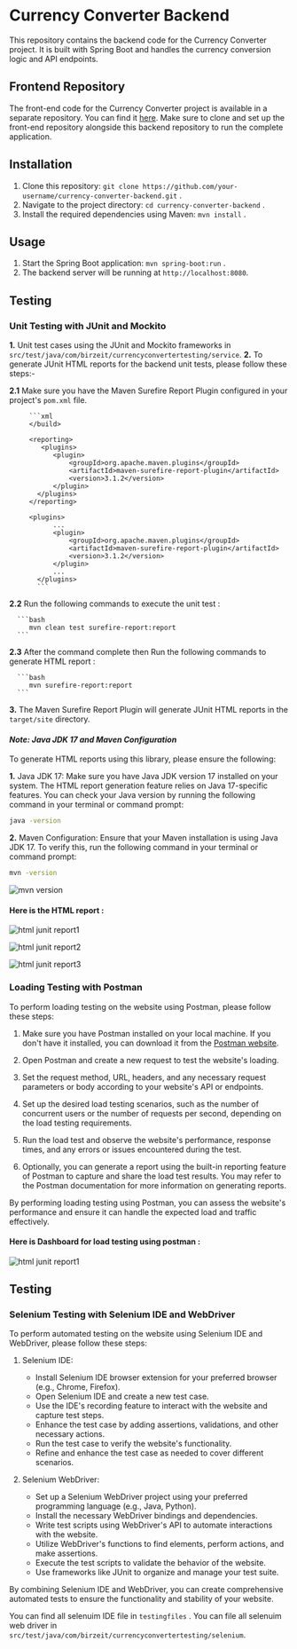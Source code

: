 # Currency Converter Backend

This repository contains the backend code for the Currency Converter project. It is built with Spring Boot and handles the currency conversion logic and API endpoints.

## Frontend Repository

The front-end code for the Currency Converter project is available in a separate repository. You can find it [here](https://github.com/mohAnan-CS/Currency-Converter-Frontend). Make sure to clone and set up the front-end repository alongside this backend repository to run the complete application.

## Installation

1. Clone this repository: `git clone https://github.com/your-username/currency-converter-backend.git` .
2. Navigate to the project directory: `cd currency-converter-backend` .
3. Install the required dependencies using Maven: `mvn install` .

## Usage

1. Start the Spring Boot application: `mvn spring-boot:run` .
2. The backend server will be running at `http://localhost:8080`.

## Testing

### Unit Testing with JUnit and Mockito

**1.** Unit test cases using the JUnit and Mockito frameworks in `src/test/java/com/birzeit/currencyconvertertesting/service`.
**2.** To generate JUnit HTML reports for the backend unit tests, please follow these steps:-
   
   **2.1** Make sure you have the Maven Surefire Report Plugin configured in your project's `pom.xml` file.
   
         ```xml
         </build>
         
         <reporting>
            <plugins>
               <plugin>
                   <groupId>org.apache.maven.plugins</groupId>
                   <artifactId>maven-surefire-report-plugin</artifactId>
                   <version>3.1.2</version>
               </plugin>
           </plugins>
         </reporting>
      
         <plugins>
               ...
               <plugin>
                   <groupId>org.apache.maven.plugins</groupId>
                   <artifactId>maven-surefire-report-plugin</artifactId>
                   <version>3.1.2</version>
               </plugin>
               ...
           </plugins>
           ```

   **2.2** Run the following commands to execute the unit test :
   
      ```bash
         mvn clean test surefire-report:report 
      ```
      
   **2.3** After the command complete then Run the following commands to generate HTML report :
   
      ```bash
         mvn surefire-report:report 
      ```

**3.** The Maven Surefire Report Plugin will generate JUnit HTML reports in the `target/site` directory.

#### *Note: Java JDK 17 and Maven Configuration*

To generate HTML reports using this library, please ensure the following:

**1.** Java JDK 17: Make sure you have Java JDK version 17 installed on your system. The HTML report generation feature relies on Java 17-specific features. You can check your Java version by running the following command in your terminal or command prompt:

   ```bash
   java -version
   ```

**2.** Maven Configuration: Ensure that your Maven installation is using Java JDK 17. To verify this, run the following command in your terminal or command prompt:

   ```bash
   mvn -version
   ```

![mvn version](images/mvn-version.png)

#### Here is the HTML report :

![html junit report1](images/report1.png)

![html junit report2](images/report2.png)

![html junit report3](images/report3.png)


### Loading Testing with Postman

To perform loading testing on the website using Postman, please follow these steps:

1. Make sure you have Postman installed on your local machine. If you don't have it installed, you can download it from the [Postman website](https://www.postman.com/downloads/).

2. Open Postman and create a new request to test the website's loading.

3. Set the request method, URL, headers, and any necessary request parameters or body according to your website's API or endpoints.

4. Set up the desired load testing scenarios, such as the number of concurrent users or the number of requests per second, depending on the load testing requirements.

5. Run the load test and observe the website's performance, response times, and any errors or issues encountered during the test.

6. Optionally, you can generate a report using the built-in reporting feature of Postman to capture and share the load test results. You may refer to the Postman documentation for more information on generating reports.

By performing loading testing using Postman, you can assess the website's performance and ensure it can handle the expected load and traffic effectively.

#### Here is Dashboard for load testing using postman :

![html junit report1](images/test-loading-postman.png)

## Testing

### Selenium Testing with Selenium IDE and WebDriver

To perform automated testing on the website using Selenium IDE and WebDriver, please follow these steps:

1. Selenium IDE:
   - Install Selenium IDE browser extension for your preferred browser (e.g., Chrome, Firefox).
   - Open Selenium IDE and create a new test case.
   - Use the IDE's recording feature to interact with the website and capture test steps.
   - Enhance the test case by adding assertions, validations, and other necessary actions.
   - Run the test case to verify the website's functionality.
   - Refine and enhance the test case as needed to cover different scenarios.

2. Selenium WebDriver:
   - Set up a Selenium WebDriver project using your preferred programming language (e.g., Java, Python).
   - Install the necessary WebDriver bindings and dependencies.
   - Write test scripts using WebDriver's API to automate interactions with the website.
   - Utilize WebDriver's functions to find elements, perform actions, and make assertions.
   - Execute the test scripts to validate the behavior of the website.
   - Use frameworks like JUnit to organize and manage your test suite.

By combining Selenium IDE and WebDriver, you can create comprehensive automated tests to ensure the functionality and stability of your website.

You can find all selenuim IDE file in `testingfiles` . 
You can file all selenuim web driver in `src/test/java/com/birzeit/currencyconvertertesting/selenium`.
   
